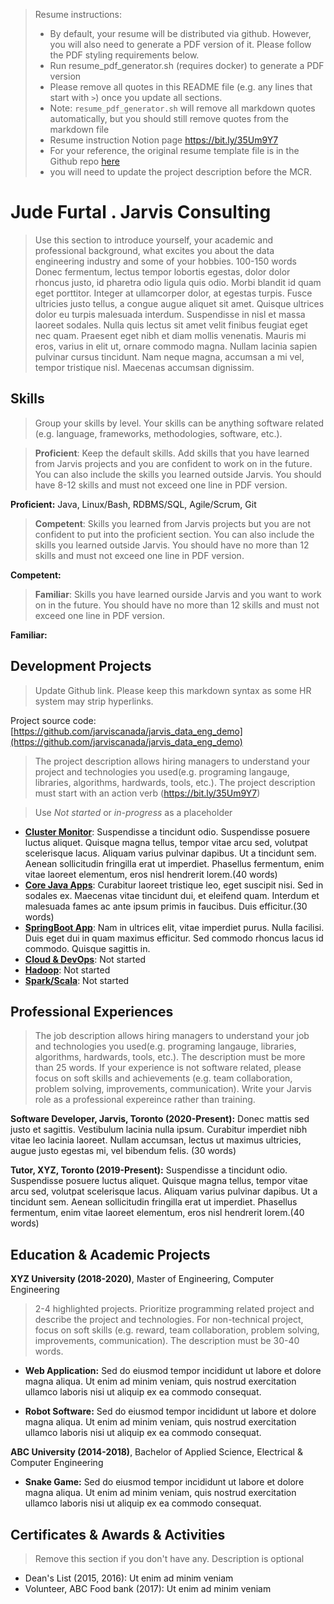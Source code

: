 > Resume instructions:
> - By default, your resume will be distributed via github. However, you will also need to generate a PDF version of it. Please follow the PDF styling requirements below.
> - Run resume_pdf_generator.sh (requires docker) to generate a PDF version
> - Please remove all quotes in this README file (e.g. any lines that start with `>`) once you update all sections.
> - Note: `resume_pdf_generator.sh` will remove all markdown quotes automatically, but you should still remove quotes from the markdown file
> - Resume instruction Notion page https://bit.ly/35Um9Y7
> - For your reference, the original resume template file is in the Github repo [here](https://github.com/jarviscanada/jarvis_resume_builder/blob/master/resume_template.md)
> - you will need to update the project description before the MCR.

# Jude Furtal . Jarvis Consulting

>Use this section to introduce yourself, your academic and professional background, what excites you about the data engineering industry and some of your hobbies. 100-150 words
Donec fermentum, lectus tempor lobortis egestas, dolor dolor rhoncus justo, id pharetra odio ligula quis odio. Morbi blandit id quam eget porttitor. Integer at ullamcorper dolor, at egestas turpis. Fusce ultricies justo tellus, a congue augue aliquet sit amet. Quisque ultrices dolor eu turpis malesuada interdum. Suspendisse in nisl et massa laoreet sodales. Nulla quis lectus sit amet velit finibus feugiat eget nec quam. Praesent eget nibh et diam mollis venenatis. Mauris mi eros, varius in elit ut, ornare commodo magna. Nullam lacinia sapien pulvinar cursus tincidunt. Nam neque magna, accumsan a mi vel, tempor tristique nisl. Maecenas accumsan dignissim.

## Skills

>Group your skills by level. Your skills can be anything software related (e.g. language, frameworks, methodologies, software, etc.). 

>**Proficient**: Keep the default skills. Add skills that you have learned from Jarvis projects and you are confident to work on in the future. You can also include the skills you learned outside Jarvis. You should have 8-12 skills and must not exceed one line in PDF version.

**Proficient:** Java, Linux/Bash, RDBMS/SQL, Agile/Scrum, Git

>**Competent**:  Skills you learned from Jarvis projects but you are not confident to put into the proficient section. You can also include the skills you learned outside Jarvis. You should have no more than 12 skills and must not exceed one line in PDF version.

**Competent:** 

>**Familiar**: Skills you have learned ourside Jarvis and you want to work on in the future. You should have no more than 12 skills and must not exceed one line in PDF version.

**Familiar:** 

## Development Projects

>Update Github link. Please keep this markdown syntax as some HR system may strip hyperlinks.

Project source code: [https://github.com/jarviscanada/jarvis_data_eng_demo](https://github.com/jarviscanada/jarvis_data_eng_demo)

>The project description allows hiring managers to understand your project and technologies you used(e.g. programing langauge, libraries, algorithms, hardwards, tools, etc.). The project description must start with an action verb (https://bit.ly/35Um9Y7)

>Use *Not started* or *in-progress* as a placeholder

- **[Cluster Monitor](./linux_sql)**: Suspendisse a tincidunt odio. Suspendisse posuere luctus aliquet. Quisque magna tellus, tempor vitae arcu sed, volutpat scelerisque lacus. Aliquam varius pulvinar dapibus. Ut a tincidunt sem. Aenean sollicitudin fringilla erat ut imperdiet. Phasellus fermentum, enim vitae laoreet elementum, eros nisl hendrerit lorem.(40 words)
- **[Core Java Apps](./core_java)**: Curabitur laoreet tristique leo, eget suscipit nisi. Sed in sodales ex. Maecenas vitae tincidunt dui, et eleifend quam. Interdum et malesuada fames ac ante ipsum primis in faucibus. Duis efficitur.(30 words)
- **[SpringBoot App](./springboot)**: Nam in ultrices elit, vitae imperdiet purus. Nulla facilisi. Duis eget dui in quam maximus efficitur. Sed commodo rhoncus lacus id commodo. Quisque sagittis in.
- **[Cloud & DevOps](./cloud_devops)**: Not started
- **[Hadoop](./hadoop)**: Not started
- **[Spark/Scala](./spark)**:  Not started

## Professional Experiences

>The job description allows hiring managers to understand your job and technologies you used(e.g. programing langauge, libraries, algorithms, hardwards, tools, etc.). The description must be more than 25 words. If your experience is not software related, please focus on soft skills and achievements (e.g. team collaboration, problem solving, improvements, communication). Write your Jarvis role as a professional expereince rather than training.

**Software Developer,  Jarvis, Toronto (2020-Present):** Donec mattis sed justo et sagittis. Vestibulum lacinia nulla ipsum. Curabitur imperdiet nibh vitae leo lacinia laoreet. Nullam accumsan, lectus ut maximus ultricies, augue justo egestas mi, vel bibendum felis. (30 words)

**Tutor, XYZ, Toronto (2019-Present):** Suspendisse a tincidunt odio. Suspendisse posuere luctus aliquet. Quisque magna tellus, tempor vitae arcu sed, volutpat scelerisque lacus. Aliquam varius pulvinar dapibus. Ut a tincidunt sem. Aenean sollicitudin fringilla erat ut imperdiet. Phasellus fermentum, enim vitae laoreet elementum, eros nisl hendrerit lorem.(40 words)

## Education & Academic Projects

**XYZ University (2018-2020)**, Master of Engineering, Computer Engineering

> 2-4 highlighted projects. Prioritize programming related project and describe the project and technologies. For non-technical project, focus on soft skills (e.g. reward, team collaboration, problem solving, improvements, communication). The description must be 30-40 words. 

- **Web Application:** Sed do eiusmod tempor incididunt ut labore et dolore magna aliqua. Ut enim ad minim veniam, quis nostrud exercitation ullamco laboris nisi ut aliquip ex ea commodo consequat.

- **Robot Software:** Sed do eiusmod tempor incididunt ut labore et dolore magna aliqua. Ut enim ad minim veniam, quis nostrud exercitation ullamco laboris nisi ut aliquip ex ea commodo consequat.

**ABC University (2014-2018)**, Bachelor of Applied Science, Electrical & Computer Engineering

- **Snake Game:** Sed do eiusmod tempor incididunt ut labore et dolore magna aliqua. Ut enim ad minim veniam, quis nostrud exercitation ullamco laboris nisi ut aliquip ex ea commodo consequat.

## Certificates & Awards & Activities

> Remove this section if you don't have any. Description is optional

- Dean's List (2015, 2016): Ut enim ad minim veniam
- Volunteer, ABC Food bank (2017): Ut enim ad minim veniam
